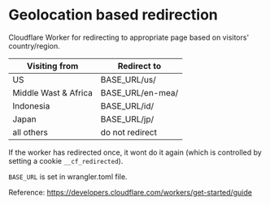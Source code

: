 # Geolocation based redirection
Cloudflare Worker for redirecting to appropriate page based on visitors' country/region.

| Visiting from | Redirect to |
| - | - |
| US | BASE_URL/us/ |
| Middle Wast & Africa | BASE_URL/en-mea/ |
| Indonesia | BASE_URL/id/ |
| Japan | BASE_URL/jp/ |
| all others | do not redirect |

If the worker has redirected once, it wont do it again (which is controlled by setting a cookie `__cf_redirected`).

`BASE_URL` is set in wrangler.toml file.

Reference: https://developers.cloudflare.com/workers/get-started/guide